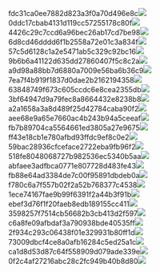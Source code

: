 fdc31ca0ee7882d823a3f0a70d496e8c<img  src="https://img.alicdn.com/bao/uploaded/i3/2639837995/TB2me9npIj_B1NjSZFHXXaDWpXa_!!2639837995.jpg_160x160.jpg">
0ddc17cbab4131d119cc57255178c80f<img  src="https://img.alicdn.com/bao/uploaded/i1/2639837995/O1CN0128vl0KHRyAexEmp_!!2639837995.jpg_160x160.jpg">
4426c29c7ccd6a96bec26ab17cd7be98<img  src="https://img.alicdn.com/bao/uploaded/i4/2639837995/O1CN0128vl03pVszyGMqJ_!!2639837995.jpg_160x160.jpg">
6d8cd46dddd6f1b2558a72e01c3a834f<img  src="https://img.alicdn.com/bao/uploaded/i2/2639837995/O1CN0128vl0Ih2dy6u3Fm_!!2639837995.jpg_160x160.jpg">
57c5d6128c1a2e5471ab5c329c92bc16<img  src="https://img.alicdn.com/bao/uploaded/i3/2639837995/O1CN0128vl0EHQKbxN3lK_!!2639837995.jpg_160x160.jpg">
9b6b6a41122d635dd27860407f5c8c2a<img  src="https://img.alicdn.com/bao/uploaded/i4/2639837995/O1CN0128vl0WN9kjPa3ZD_!!2639837995.jpg_160x160.jpg">
a9d98a88bb7d6880a7009e56ba6b36c9<img  src="https://img.alicdn.com/bao/uploaded/i2/2639837995/TB2mEA3prZnBKNjSZFGXXbt3FXa_!!2639837995.jpg_160x160.jpg">
7ea7f4b919f1837d0dae2b2162194358<img  src="https://img.alicdn.com/bao/uploaded/i2/2639837995/O1CN0128vl0QpJsAxAuM2_!!2639837995.jpg_160x160.jpg">
63848749f673c605ccdc6e8cea2355db<img  src="https://img.alicdn.com/bao/uploaded/i1/2639837995/O1CN0128vl0Y8l0ANbkeI_!!2639837995.jpg_160x160.jpg">
3bf64947d9a79fec8a8664432e8238b8<img  src="https://img.alicdn.com/bao/uploaded/i4/2639837995/O1CN0128vl0crlIuBjuDl_!!2639837995.jpg_160x160.jpg">
a2a1658a3a8d489f25d42784caba90f2<img  src="https://img.alicdn.com/bao/uploaded/i4/2639837995/O1CN0128vl0FocLMl3t6j_!!2639837995.jpg_160x160.jpg">
aee68e9a65e7660ac4b243b94a5ceeaf<img  src="https://img.alicdn.com/bao/uploaded/i3/2639837995/TB2Z4ECncj_B1NjSZFHXXaDWpXa_!!2639837995.jpg_160x160.jpg">
fb7b89704ca5564661ed3805a27e9675<img  src="https://img.alicdn.com/imgextra/i1/2639837995/O1CN0128vl0kuCqe4t2pL_!!2639837995.jpg">
ff43e18cb1e780afbd93ffdc9ef8c0e2<img  src="https://img.alicdn.com/imgextra/i4/2639837995/O1CN0128vl0inkSbwVQIc_!!2639837995.jpg">
59bac28936cfceface2722eba9fb96f2<img  src="https://img.alicdn.com/imgextra/i1/2639837995/O1CN0128vl0ltVnxxYZZr_!!2639837995.jpg">
518fe8048068727b982536ec5340b5aa<img  src="https://img.alicdn.com/imgextra/i1/2639837995/O1CN0128vl0mI1GdNpHhX_!!2639837995.jpg">
abfaee3adfbca0771e807728d483fe43<img  src="https://img.alicdn.com/imgextra/i2/2639837995/O1CN0128vl0lFDNp3dE54_!!2639837995.jpg">
fb88e64ad3384de7c00f95891dbdeb0a<img  src="https://img.alicdn.com/imgextra/i4/2639837995/O1CN0128vl0jcCWfjokYM_!!2639837995.jpg">
f780c6a7f557b02f2a52b768377c4538<img  src="https://img.alicdn.com/imgextra/i2/2639837995/O1CN0128vl0lFFT4sQrR4_!!2639837995.jpg">
1ece74167fae9b99f6391f2a44b3f91b<img  src="https://img.alicdn.com/imgextra/i4/2639837995/O1CN0128vl0kiPL5iu91s_!!2639837995.jpg">
ebef3d76f1f20faeb8edb189155cc411<img  src="https://img.alicdn.com/imgextra/i2/2639837995/O1CN0128vl0kuBuThID8R_!!2639837995.jpg">
3598257f7514cb56682b3cb413d2f597<img  src="https://img.alicdn.com/imgextra/i2/2639837995/O1CN0128vl0lFCZw29L54_!!2639837995.jpg">
c6a8fe09afbdaf3a790938bde40535ff<img  src="https://img.alicdn.com/imgextra/i4/2639837995/O1CN0128vl0jcCapF3T2r_!!2639837995.jpg">
2f934c293c06438f01e329931b80ff1d<img  src="https://img.alicdn.com/imgextra/i2/2639837995/O1CN0128vl0kcNrv8qOmb_!!2639837995.jpg">
73009dbcf4ce8a0afb16284c5ed25a1c<img  src="https://img.alicdn.com/imgextra/i2/2639837995/O1CN0128vl0jcCG4CGeO8_!!2639837995.jpg">
ca1d8d53d87c64f558909d079ade339e<img  src="https://img.alicdn.com/imgextra/i2/2639837995/O1CN0128vl0inkOS7JdNG_!!2639837995.jpg">
0f2c4af27216abc28c2fc949b40b8d80<img  src="https://img.alicdn.com/imgextra/i3/2639837995/O1CN0128vl0lFFjiXG47q_!!2639837995.jpg">
